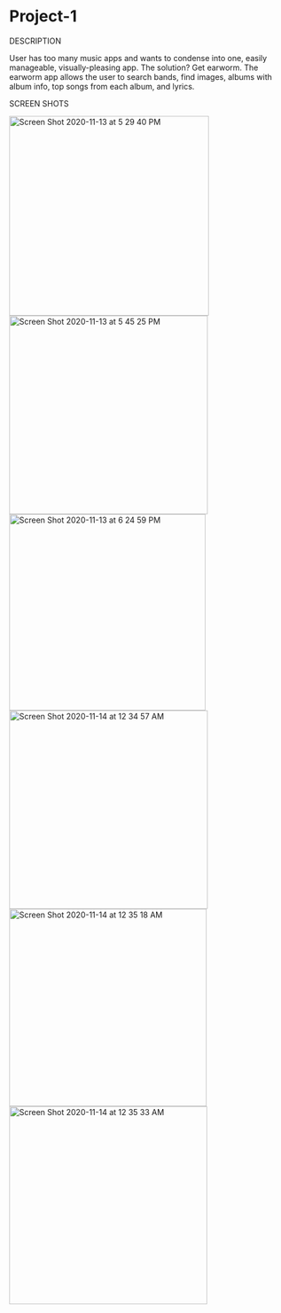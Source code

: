 # Project-1

DESCRIPTION

User has too many music apps and wants to condense into one, easily manageable, visually-pleasing app. The solution? Get earworm. The earworm app allows the user to search bands, find images, albums with album info, top songs from each album, and lyrics.

SCREEN SHOTS

<img width="360" alt="Screen Shot 2020-11-13 at 5 29 40 PM" src="https://user-images.githubusercontent.com/67757549/99154914-1fb84380-2679-11eb-865d-39cc12f7b899.png">
<img width="358" alt="Screen Shot 2020-11-13 at 5 45 25 PM" src="https://user-images.githubusercontent.com/67757549/99154918-28107e80-2679-11eb-85d6-a0b52d384003.png">
<img width="354" alt="Screen Shot 2020-11-13 at 6 24 59 PM" src="https://user-images.githubusercontent.com/67757549/99154926-2e065f80-2679-11eb-8e32-be1c9d305c6a.png">
<img width="358" alt="Screen Shot 2020-11-14 at 12 34 57 AM" src="https://user-images.githubusercontent.com/67757549/99154930-39f22180-2679-11eb-8304-114d5d4759f6.png">
<img width="356" alt="Screen Shot 2020-11-14 at 12 35 18 AM" src="https://user-images.githubusercontent.com/67757549/99154931-3c547b80-2679-11eb-94f3-b72bf3dca2db.png">
<img width="357" alt="Screen Shot 2020-11-14 at 12 35 33 AM" src="https://user-images.githubusercontent.com/67757549/99154933-3e1e3f00-2679-11eb-9233-8394bdf54723.png">
